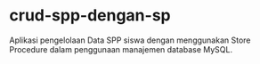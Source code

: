 # crud-spp-dengan-sp
Aplikasi pengelolaan Data SPP siswa dengan menggunakan Store Procedure dalam penggunaan manajemen database MySQL.
